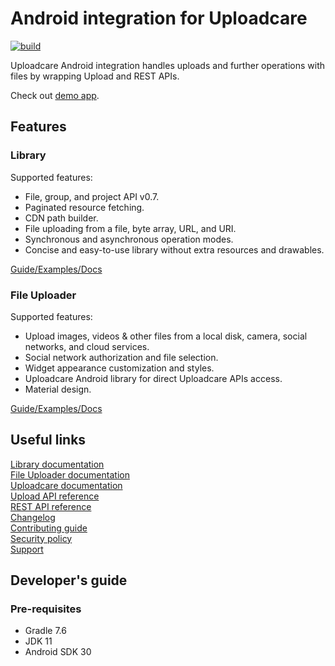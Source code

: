 # Android integration for Uploadcare
[![build](https://travis-ci.com/uploadcare/uploadcare-android.svg?branch=master)](https://travis-ci.com/uploadcare/uploadcare-android)

Uploadcare Android integration handles uploads and further operations with files by wrapping Upload and REST APIs.

Check out [demo app](/example).

## Features

### Library

Supported features:

- File, group, and project API v0.7.
- Paginated resource fetching.
- CDN path builder.
- File uploading from a file, byte array, URL, and URI.
- Synchronous and asynchronous operation modes.
- Concise and easy-to-use library without extra resources and drawables.

[Guide/Examples/Docs](https://github.com/uploadcare/uploadcare-android/blob/master/library)

### File Uploader

Supported features:

- Upload images, videos & other files from a local disk, camera, social networks, and cloud services.
- Social network authorization and file selection.
- Widget appearance customization and styles.
- Uploadcare Android library for direct Uploadcare APIs access.
- Material design.

[Guide/Examples/Docs](https://github.com/uploadcare/uploadcare-android/blob/master/widget)

## Useful links

[Library documentation](https://github.com/uploadcare/uploadcare-android/blob/master/documentation/LIBRARY.md)  
[File Uploader documentation](https://github.com/uploadcare/uploadcare-android/blob/master/documentation/WIDGET.md)  
[Uploadcare documentation](https://uploadcare.com/docs/?utm_source=github&utm_medium=referral&utm_campaign=uploadcare-android)  
[Upload API reference](https://uploadcare.com/api-refs/upload-api/?utm_source=github&utm_medium=referral&utm_campaign=uploadcare-android)  
[REST API reference](https://uploadcare.com/api-refs/rest-api/?utm_source=github&utm_medium=referral&utm_campaign=uploadcare-android)  
[Changelog](https://github.com/uploadcare/uploadcare-android/blob/master/CHANGELOG.md)  
[Contributing guide](https://github.com/uploadcare/.github/blob/master/CONTRIBUTING.md)  
[Security policy](https://github.com/uploadcare/uploadcare-android/security/policy)  
[Support](https://github.com/uploadcare/.github/blob/master/SUPPORT.md)  

## Developer's guide

### Pre-requisites

* Gradle 7.6
* JDK 11
* Android SDK 30

